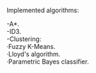 Implemented algorithms:

  -A*. <br>
  -ID3. <br>
  -Clustering: <br>
    ·Fuzzy K-Means. <br>
    ·Lloyd's algorithm. <br>
    ·Parametric Bayes classifier.
    
